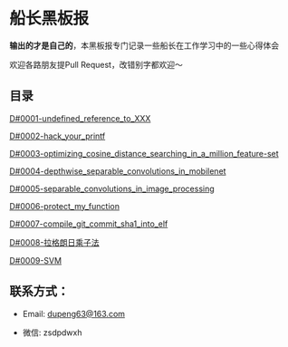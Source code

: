 # 船长黑板报

**输出的才是自己的**，本黑板报专门记录一些船长在工作学习中的一些心得体会

欢迎各路朋友提Pull Request，改错别字都欢迎～

## 目录

[D#0001-undefined_reference_to_XXX](https://github.com/Captain1986/CaptainBlackboard/blob/master/D%230001-undefined_reference_to_XXX/D%230001.md)

[D#0002-hack_your_printf](https://github.com/Captain1986/CaptainBlackboard/blob/master/D%230002-hack_your_printf/D%230002.md)

[D#0003-optimizing_cosine_distance_searching_in_a_million_feature-set](https://github.com/Captain1986/CaptainBlackboard/blob/master/D%230003-optimizing_cosine_distance_searching_in_a_million_feature-set/D%230003.md)

[D#0004-depthwise_separable_convolutions_in_mobilenet](https://github.com/Captain1986/CaptainBlackboard/blob/master/D%230004-depthwise_separable_convolutions_in_mobilenet/D%230004.md)

[D#0005-separable_convolutions_in_image_processing](https://github.com/Captain1986/CaptainBlackboard/blob/master/D%230005-separable_convolutions_in_image_processing/D%230005.md)

[D#0006-protect_my_function](https://github.com/Captain1986/CaptainBlackboard/blob/master/D%230006-protect_my_function/D%230006.md)

[D#0007-compile_git_commit_sha1_into_elf](https://github.com/Captain1986/CaptainBlackboard/blob/master/D%230007-compile_git_commit_sha1_into_elf/D%230007.md)

[D#0008-拉格朗日乘子法](https://github.com/Captain1986/CaptainBlackboard/blob/master/D%230008-%E6%8B%89%E6%A0%BC%E6%9C%97%E6%97%A5%E4%B9%98%E5%AD%90%E6%B3%95/D%230008.md)

[D#0009-SVM](https://github.com/Captain1986/CaptainBlackboard/blob/master/D%230009-SVM/D%230009.md)

## 联系方式：

+ Email: dupeng63@163.com

+ 微信: zsdpdwxh

